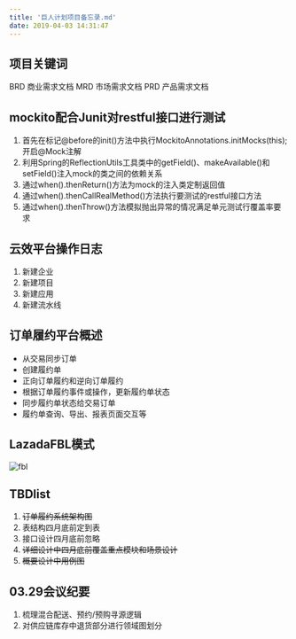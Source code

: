 ```yaml
---
title: '巨人计划项目备忘录.md'
date: 2019-04-03 14:31:47
---
```

## 项目关键词
BRD 商业需求文档
MRD 市场需求文档
PRD 产品需求文档
## mockito配合Junit对restful接口进行测试
1. 首先在标记@before的init()方法中执行MockitoAnnotations.initMocks(this);开启@Mock注解
2. 利用Spring的ReflectionUtils工具类中的getField()、makeAvailable()和setField()注入mock的类之间的依赖关系
3. 通过when().thenReturn()方法为mock的注入类定制返回值
4. 通过when().thenCallRealMethod()方法执行要测试的restful接口方法
5. 通过when().thenThrow()方法模拟抛出异常的情况满足单元测试行覆盖率要求
## 云效平台操作日志
1. 新建企业
2. 新建项目
3. 新建应用
4. 新建流水线
## 订单履约平台概述
 - 从交易同步订单
 - 创建履约单
 - 正向订单履约和逆向订单履约 
 - 根据订单履约事件或操作，更新履约单状态
 - 同步履约单状态给交易订单
 - 履约单查询、导出、报表页面交互等
## LazadaFBL模式
![fbl](https://intranetproxy.alipay.com/skylark/lark/0/2019/png/124729/1553592986874-bc84e29d-b08d-4e05-b380-8292701bf784.png) 
## TBDlist
1. ~~订单履约系统架构图~~
2. 表结构四月底前定到表
3. 接口设计四月底前忽略
4. ~~详细设计中四月底前覆盖重点模块和场景设计~~
5. ~~概要设计中用例图~~
## 03.29会议纪要
1. 梳理混合配送、预约/预购寻源逻辑
2. 对供应链库存中退货部分进行领域图划分